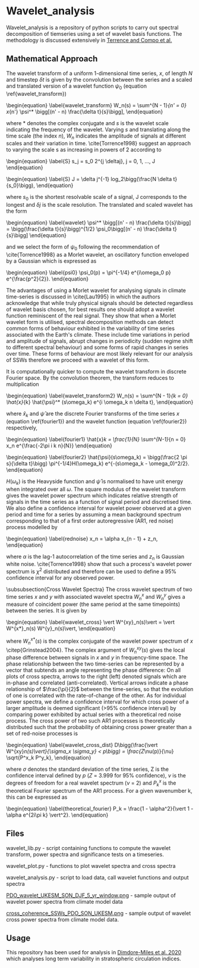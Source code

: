 # Wavelet_analysis

Wavelet_analysis is a repository of python scripts to carry out spectral decomposition
of tiemseries using a set of wavelet basis functions. The methodology is 
discussed extensively in [Terrence and Compo et al.](https://psl.noaa.gov/people/gilbert.p.compo/Torrence_compo1998.pdf)

## Mathematical Approach

The wavelet transform of a uniform 1-dimensional time series, $x$, of length $N$ and timestep $\delta t$ is given by the convolution between the series and a scaled and translated version of a wavelet function $\psi_0$ (equation \ref{wavelet_transform})

\begin{equation} \label{wavelet_transform}
W_n(s) = \sum^{N - 1}_{n' = 0} x_{n'} \psi^* \bigg[(n' - n) \frac{\delta t}{s}\bigg],
\end{equation}

where $*$ denotes the complex conjugate and $s$ is the wavelet scale indicating the frequency of the wavelet. Varying $s$ and translating along the time scale (the index $n$), $W_n$ indicates the amplitude of signals at different scales and their variation in time. \cite{Torrence1998} suggest an approach to varying the scale s as increasing in powers of 2 according to 

\begin{equation} \label{S}
s_j = s_0 2^{j \deltaj},          j = 0, 1, ..., J
\end{equation}

\begin{equation} \label{S}
J = \delta j^{-1} log_2\bigg(\frac{N \delta t}{s_0}\bigg),
\end{equation}

where $s_0$ is the shortest resolvable scale of a signal, J corresponds to the longest and $\delta j$ is the scale resolution. The translated and scaled wavelet has the form

\begin{equation} \label{wavelet}
\psi^* \bigg[(n' - n) \frac{\delta t}{s}\bigg] = \bigg(\frac{\delta t}{s}\bigg)^{1/2} \psi_0\bigg[(n' - n) \frac{\delta t}{s}\bigg]
\end{equation}

and we select the form of $\psi_0$ following the recommendation of \cite{Torrence1998} as a Morlet wavelet, an oscillatory function enveloped by a Gaussian which is expressed as

\begin{equation} \label{psi0}
\psi_0(p) = \pi^{-1/4} e^{i\omega_0 p} e^{\frac{p^2}{2}}.
\end{equation}

The advantages of using a Morlet wavelet for analysing signals in climate time-series is discussed in \cite{Lau1995} in which the authors acknowledge that while truly physical signals should be detected regardless of wavelet basis chosen, for best results one should adopt a wavelet function reminiscent of the real signal. They show that when a Morlet wavelet form is utilised, spectral decomposition methods can detect common forms of behaviour exhibited in the variability of time series associated with the Earth's climate. These include time variations in period and amplitude of signals, abrupt changes in periodicity (sudden regime shift to different spectral behaviour) and some forms of rapid changes in series over time. These forms of behaviour are most likely relevant for our analysis of SSWs therefore we proceed with a wavelet of this form. 

It is computationally quicker to compute the wavelet transform in discrete Fourier space. By the convolution theorem, the transform reduces to multiplication

\begin{equation} \label{wavelet_transform2}
W_n(s) = \sum^{N - 1}_{k = 0} \hat{x}_{k} \hat{\psi}^* (s\omega_k) e^{i \omega_k n \delta t},
\end{equation}

where $\hat{x}_{k}$ and $\hat{\psi}$ are the discrete Fourier transforms of the time series $x$ (equation \ref{fourier1}) and the wavelet function (equation \ref{fourier2}) respectively,

\begin{equation} \label{fourier1}
\hat{x}_k = \frac{1}{N} \sum^{N-1}_{n = 0} x_n e^{\frac{-2\pi i k n}{N}}
\end{equation}

\begin{equation} \label{fourier2}
\hat{\psi}(s\omega_k) = \bigg(\frac{2 \pi s}{\delta t}\bigg) \pi^{-1/4}H(\omega_k) e^{-(s\omega_k - \omega_0)^2/2}.
\end{equation}

$H(\omega_k)$ is the Heavyside function and $\hat{\psi}$ is normalised to have unit energy when integrated over all $\omega$. The square modulus of the wavelet transform gives the wavelet power spectrum which indicates relative strength of signals in the time series as a function of signal period and discretised time. We also define a confidence interval for wavelet power observed at a given period and time for a series by assuming a mean background spectrum corresponding to that of a first order autoregressive (AR1, red noise) process modelled by

\begin{equation} \label{rednoise}
x_n = \alpha x_{n - 1} + z_n,
\end{equation}

where $\alpha$ is the lag-1 autocorrelation of the time series and $z_n$ is Gaussian white noise. \cite{Torrence1998} show that such a process's wavelet power spectrum is $\chi^2$ distributed and therefore can be used to define a 95\% confidence interval for any observed power. 

\subsubsection{Cross Wavelet Spectra}
The cross wavelet spectrum of two time series $x$ and $y$ with associated wavelet spectra $W^x_n$ and $W^y_n$ gives a measure of coincident power (the same period at the same timepoints) between the series. It is given by

\begin{equation} \label{wavelet_cross}
\vert W^{xy}_n(s)\vert = \vert W^{x*}_n(s) W^{y}_n(s)\vert,
\end{equation}

where $W^{x*}_n(s)$ is the complex conjugate of the wavelet power spectrum of $x$ \citep{Grinstead2004}. The complex argument of $W^{xy}_n(s)$ gives the local phase difference between signals in $x$ and $y$ in frequency-time space. The phase relationship between the two time-series can be represented by a
vector that subtends an angle representing the phase difference: On all plots of cross spectra, arrows to the right (left) denoted signals which are in-phase and correlated (anti-correlated). Vertical arrows indicate a phase relationship of $\frac{\pi}{2}$ between the time-series, so that the evolution of
one is correlated with the rate-of-change of the other. As for individual power spectra, we define a confidence interval for which cross power of a larger amplitude is deemed significant (>95\% confidence interval) by comparing power exhibited by actual series with a theoretical red noise process. The cross power of two such AR1 processes is theoretically distributed such that the probability of obtaining cross power greater than a set of red-noise processes is

\begin{equation} \label{wavelet_cross_dist}
D\bigg(\frac{\vert W^{xy}_n(s)\vert}{\sigma_x \sigma_y} < p\bigg) = \frac{Z_\nu(p)}{\nu} \sqrt{P^x_k P^y_k},
\end{equation}

where $\sigma$ denotes the standard deviation of the time series, Z is the confidence interval defined by $p$ ($Z$ = 3.999 for 95\% confidence), $\nu$ is the degrees of freedom for a real wavelet spectrum ($\nu$ = 2) and $P^x_k$ is the theoretical Fourier spectrum of the AR1 process. For a given wavenumber k, this can be expressed as

\begin{equation} \label{theoretical_fourier}
P_k = \frac{1 - \alpha^2}{\vert 1 - \alpha e^{2i\pi k} \vert^2}.
\end{equation}

## Files

wavelet_lib.py - script containing functions to compute the wavelet transform, power spectra and significance tests on a timeseries.

wavelet_plot.py - functions to plot wavelet spectra and cross spectra

wavelet_analysis.py - script to load data, call wavelet functions and output spectra

[PDO_wavelet_UKESM_SON_DJF_5_yr_window.png](PDO_wavelet_UKESM_SON_DJF_5_yr_window.png) - sample output of wavelet power spectra from climate model data

[cross_coherence_SSWs_PDO_SON_UKESM.png](cross_coherence_SSWs_PDO_SON_UKESM.png) - sample output of wavelet cross power spectra from climate model data.


## Usage

This repository has been used for analysis in [Dimdore-Miles et al. 2020](https://wcd.copernicus.org/preprints/wcd-2020-56/) which analyses long term variability in stratospheric circulation indices.
